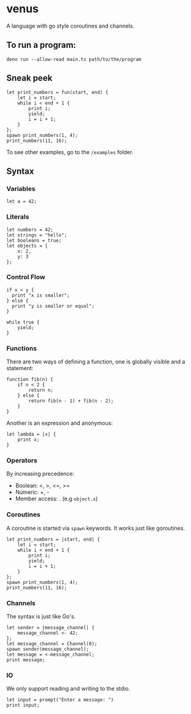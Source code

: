 # venus

A language with go style coroutines and channels.

## To run a program:

`deno run --allow-read main.ts path/to/the/program`

## Sneak peek

```
let print_numbers = fun(start, end) {
    let i = start;
    while i < end + 1 {
        print i;
        yield;
        i = i + 1;
    }
};
spawn print_numbers(1, 4);
print_numbers(11, 16);
```

To see other examples, go to the `/examples` folder.

## Syntax

### Variables

```
let a = 42;
```

### Literals

```
let numbers = 42;
let strings = "hello";
let booleans = true;
let objects = {
    x: 2,
    y: 3
};
```

### Control Flow

```
if x < y {
  print "x is smaller";
} else {
  print "y is smaller or equal";
}
```

```
while true {
    yield;
}
```

### Functions

There are two ways of defining a function, one is globally visible and a statement:

```
function fib(n) {
    if n < 2 {
        return n;
    } else {
        return fib(n - 1) + fib(n - 2);
    }
}
```

Another is an expression and anonymous:

```
let lambda = |x| {
    print x;
}
```

### Operators

By increasing precedence:

-   Boolean: <, >, <=, >=
-   Numeric: +, -
-   Member access: . (e.g `object.x`)

### Coroutines

A coroutine is started via `spawn` keywords. It works just like goroutines.

```
let print_numbers = |start, end| {
    let i = start;
    while i < end + 1 {
        print i;
        yield;
        i = i + 1;
    }
};
spawn print_numbers(1, 4);
print_numbers(11, 16);
```

### Channels

The syntax is just like Go's.

```
let sender = |message_channel| {
    message_channel <- 42;
};
let message_channel = Channel(0);
spawn sender(message_channel);
let message = <-message_channel;
print message;
```

### IO

We only support reading and writing to the stdio.

```
let input = prompt("Enter a message: ")
print input;
```
